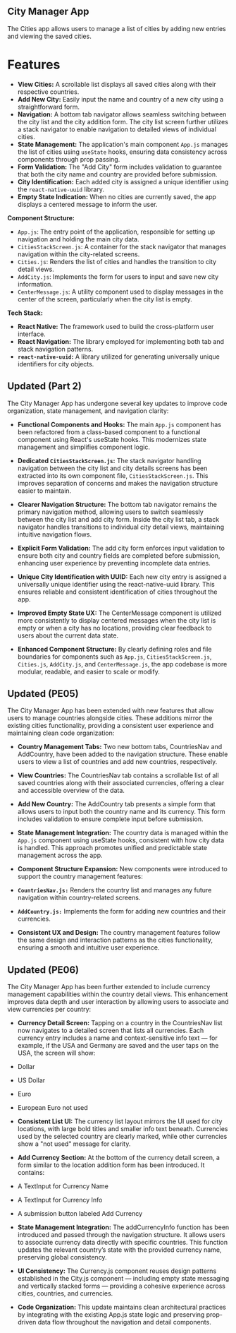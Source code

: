 ## City Manager App

The Cities app allows users to manage a list of cities by adding new entries and viewing the saved cities.

# Features

* **View Cities:** A scrollable list displays all saved cities along with their respective countries.
* **Add New City:** Easily input the name and country of a new city using a straightforward form.
* **Navigation:** A bottom tab navigator allows seamless switching between the city list and the city addition form. The city list screen further utilizes a stack navigator to enable navigation to detailed views of individual cities.
* **State Management:** The application's main component `App.js` manages the list of cities using `useState` hooks, ensuring data consistency across components through prop passing.
* **Form Validation:** The "Add City" form includes validation to guarantee that both the city name and country are provided before submission.
* **City Identification:** Each added city is assigned a unique identifier using the `react-native-uuid` library.
* **Empty State Indication:** When no cities are currently saved, the app displays a centered message to inform the user.


**Component Structure:**

* `App.js`: The entry point of the application, responsible for setting up navigation and holding the main city data.
* `CitiesStackScreen.js`: A container for the stack navigator that manages navigation within the city-related screens.
* `Cities.js`: Renders the list of cities and handles the transition to city detail views.
* `AddCity.js`: Implements the form for users to input and save new city information.
* `CenterMessage.js`: A utility component used to display messages in the center of the screen, particularly when the city list is empty.

**Tech Stack:**

* **React Native:** The framework used to build the cross-platform user interface.
* **React Navigation:** The library employed for implementing both tab and stack navigation patterns.
* **`react-native-uuid`:** A library utilized for generating universally unique identifiers for city objects.


## Updated (Part 2)
The City Manager App has undergone several key updates to improve code organization, state management, and navigation clarity:

* **Functional Components and Hooks:** The main `App.js` component has been refactored from a class-based component to a functional component using React's useState hooks. This modernizes state management and simplifies component logic.

* **Dedicated `CitiesStackScreen.js`:** The stack navigator handling navigation between the city list and city details screens has been extracted into its own component file, `CitiesStackScreen.js`. This improves separation of concerns and makes the navigation structure easier to maintain.

* **Clearer Navigation Structure:** The bottom tab navigator remains the primary navigation method, allowing users to switch seamlessly between the city list and add city form. Inside the city list tab, a stack navigator handles transitions to individual city detail views, maintaining intuitive navigation flows.

* **Explicit Form Validation:** The add city form enforces input validation to ensure both city and country fields are completed before submission, enhancing user experience by preventing incomplete data entries.

* **Unique City Identification with UUID:** Each new city entry is assigned a universally unique identifier using the react-native-uuid library. This ensures reliable and consistent identification of cities throughout the app.

* **Improved Empty State UX:** The CenterMessage component is utilized more consistently to display centered messages when the city list is empty or when a city has no locations, providing clear feedback to users about the current data state.

* **Enhanced Component Structure:** By clearly defining roles and file boundaries for components such as `App.js`, `CitiesStackScreen.js`, `Cities.js`, `AddCity.js`, and `CenterMessage.js`, the app codebase is more modular, readable, and easier to scale or modify.


## Updated (PE05)
The City Manager App has been extended with new features that allow users to manage countries alongside cities. These additions mirror the existing cities functionality, providing a consistent user experience and maintaining clean code organization:

* **Country Management Tabs:** Two new bottom tabs, CountriesNav and AddCountry, have been added to the navigation structure. These enable users to view a list of countries and add new countries, respectively.

* **View Countries:** The CountriesNav tab contains a scrollable list of all saved countries along with their associated currencies, offering a clear and accessible overview of the data.

* **Add New Country:** The AddCountry tab presents a simple form that allows users to input both the country name and its currency. This form includes validation to ensure complete input before submission.

* **State Management Integration:** The country data is managed within the `App.js` component using useState hooks, consistent with how city data is handled. This approach promotes unified and predictable state management across the app.

* **Component Structure Expansion:** New components were introduced to support the country management features:

* **`CountriesNav.js:`** Renders the country list and manages any future navigation within country-related screens.

* **`AddCountry.js:`** Implements the form for adding new countries and their currencies.

* **Consistent UX and Design:** The country management features follow the same design and interaction patterns as the cities functionality, ensuring a smooth and intuitive user experience.


## Updated (PE06)
The City Manager App has been further extended to include currency management capabilities within the country detail views. This enhancement improves data depth and user interaction by allowing users to associate and view currencies per country:

* **Currency Detail Screen:** Tapping on a country in the CountriesNav list now navigates to a detailed screen that lists all currencies. Each currency entry includes a name and context-sensitive info text — for example, if the USA and Germany are saved and the user taps on the USA, the screen will show:

- Dollar
- US Dollar

- Euro
- European Euro not used

* **Consistent List UI:** The currency list layout mirrors the UI used for city locations, with large bold titles and smaller info text beneath. Currencies used by the selected country are clearly marked, while other currencies show a "not used" message for clarity.

* **Add Currency Section:** At the bottom of the currency detail screen, a form similar to the location addition form has been introduced. It contains:

- A TextInput for Currency Name

- A TextInput for Currency Info

- A submission button labeled Add Currency

* **State Management Integration:** The addCurrencyInfo function has been introduced and passed through the navigation structure. It allows users to associate currency data directly with specific countries. This function updates the relevant country’s state with the provided currency name, preserving global consistency.

* **UI Consistency:** The Currency.js component reuses design patterns established in the City.js component — including empty state messaging and vertically stacked forms — providing a cohesive experience across cities, countries, and currencies.

* **Code Organization:** This update maintains clean architectural practices by integrating with the existing App.js state logic and preserving prop-driven data flow throughout the navigation and detail components.
